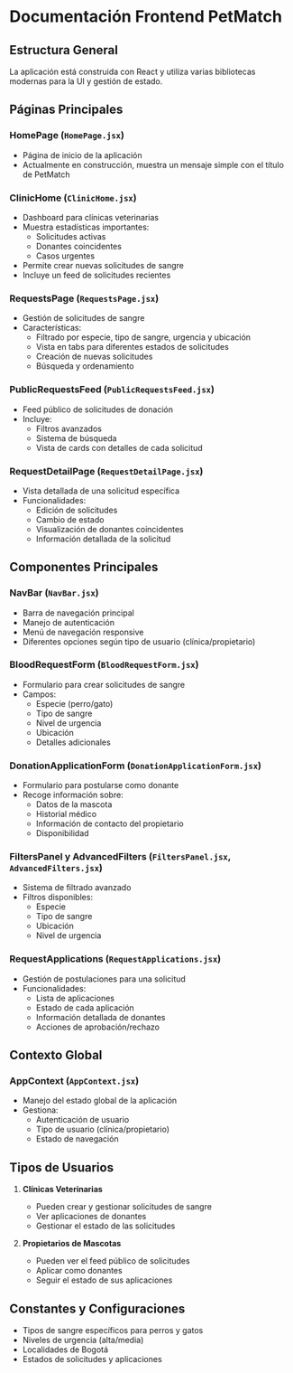 # Documentación Frontend PetMatch

## Estructura General

La aplicación está construida con React y utiliza varias bibliotecas modernas para la UI y gestión de estado.

## Páginas Principales

### HomePage (`HomePage.jsx`)
- Página de inicio de la aplicación
- Actualmente en construcción, muestra un mensaje simple con el título de PetMatch

### ClinicHome (`ClinicHome.jsx`)
- Dashboard para clínicas veterinarias
- Muestra estadísticas importantes:
  * Solicitudes activas
  * Donantes coincidentes
  * Casos urgentes
- Permite crear nuevas solicitudes de sangre
- Incluye un feed de solicitudes recientes

### RequestsPage (`RequestsPage.jsx`)
- Gestión de solicitudes de sangre
- Características:
  * Filtrado por especie, tipo de sangre, urgencia y ubicación
  * Vista en tabs para diferentes estados de solicitudes
  * Creación de nuevas solicitudes
  * Búsqueda y ordenamiento

### PublicRequestsFeed (`PublicRequestsFeed.jsx`)
- Feed público de solicitudes de donación
- Incluye:
  * Filtros avanzados
  * Sistema de búsqueda
  * Vista de cards con detalles de cada solicitud

### RequestDetailPage (`RequestDetailPage.jsx`)
- Vista detallada de una solicitud específica
- Funcionalidades:
  * Edición de solicitudes
  * Cambio de estado
  * Visualización de donantes coincidentes
  * Información detallada de la solicitud

## Componentes Principales

### NavBar (`NavBar.jsx`)
- Barra de navegación principal
- Manejo de autenticación
- Menú de navegación responsive
- Diferentes opciones según tipo de usuario (clínica/propietario)

### BloodRequestForm (`BloodRequestForm.jsx`)
- Formulario para crear solicitudes de sangre
- Campos:
  * Especie (perro/gato)
  * Tipo de sangre
  * Nivel de urgencia
  * Ubicación
  * Detalles adicionales

### DonationApplicationForm (`DonationApplicationForm.jsx`)
- Formulario para postularse como donante
- Recoge información sobre:
  * Datos de la mascota
  * Historial médico
  * Información de contacto del propietario
  * Disponibilidad

### FiltersPanel y AdvancedFilters (`FiltersPanel.jsx`, `AdvancedFilters.jsx`)
- Sistema de filtrado avanzado
- Filtros disponibles:
  * Especie
  * Tipo de sangre
  * Ubicación
  * Nivel de urgencia

### RequestApplications (`RequestApplications.jsx`)
- Gestión de postulaciones para una solicitud
- Funcionalidades:
  * Lista de aplicaciones
  * Estado de cada aplicación
  * Información detallada de donantes
  * Acciones de aprobación/rechazo

## Contexto Global

### AppContext (`AppContext.jsx`)
- Manejo del estado global de la aplicación
- Gestiona:
  * Autenticación de usuario
  * Tipo de usuario (clínica/propietario)
  * Estado de navegación

## Tipos de Usuarios

1. **Clínicas Veterinarias**
   - Pueden crear y gestionar solicitudes de sangre
   - Ver aplicaciones de donantes
   - Gestionar el estado de las solicitudes

2. **Propietarios de Mascotas**
   - Pueden ver el feed público de solicitudes
   - Aplicar como donantes
   - Seguir el estado de sus aplicaciones

## Constantes y Configuraciones

- Tipos de sangre específicos para perros y gatos
- Niveles de urgencia (alta/media)
- Localidades de Bogotá
- Estados de solicitudes y aplicaciones
